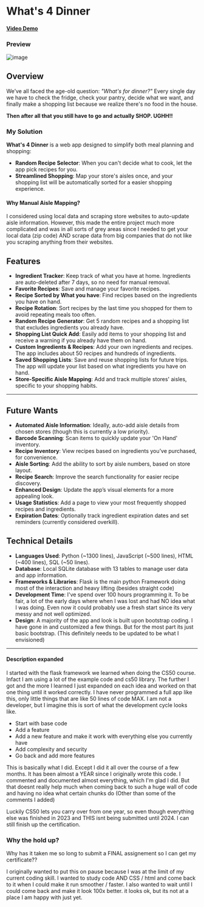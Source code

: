 # What's 4 Dinner

#### [Video Demo](<https://www.youtube.com/watch?v=OztMCgm2H9A>)

### Preview 

![image](https://github.com/user-attachments/assets/7a31e98a-eeb9-460d-8456-184c76facbc5)


## Overview

We’ve all faced the age-old question: *"What's for dinner?"* Every single day we have to check the fridge, check your pantry, decide what we want, and finally make a shopping list because we realize there's no food in the house.

**Then after all that you still have to go and actually SHOP. UGHH!!**

### My Solution

**What's 4 Dinner** is a web app designed to simplify both meal planning and shopping:

- **Random Recipe Selector**: When you can't decide what to cook, let the app pick recipes for you.
- **Streamlined Shopping**: Map your store's aisles once, and your shopping list will be automatically sorted for a easier shopping experience.


#### Why Manual Aisle Mapping?

I considered using local data and scraping store websites to auto-update aisle information. However, this made the entire project much more complicated and was in all sorts of grey areas since I needed to get your local data (zip code) AND scrape data from big companies that do not like you scraping anything from their websites.

## Features

- **Ingredient Tracker**: Keep track of what you have at home. Ingredients are auto-deleted after 7 days, so no need for manual removal.
- **Favorite Recipes**: Save and manage your favorite recipes.
- **Recipe Sorted by What you have**: Find recipes based on the ingredients you have on hand.
- **Recipe Rotation**: Sort recipes by the last time you shopped for them to avoid repeating meals too often.
- **Random Recipe Generator**: Get 5 random recipes and a shopping list that excludes ingredients you already have.
- **Shopping List Quick Add**: Easily add items to your shopping list and receive a warning if you already have them on hand.
- **Custom Ingredients & Recipes**: Add your own ingredients and recipes. The app includes about 50 recipes and hundreds of ingredients.
- **Saved Shopping Lists**: Save and reuse shopping lists for future trips. The app will update your list based on what ingredients you have on hand.
- **Store-Specific Aisle Mapping**: Add and track multiple stores' aisles, specific to your shopping habits.


----

## Future Wants

- **Automated Aisle Information**: Ideally, auto-add aisle details from chosen stores (though this is currently a low priority).
- **Barcode Scanning**: Scan items to quickly update your 'On Hand' inventory.
- **Recipe Inventory**: View recipes based on ingredients you’ve purchased, for convenience.
- **Aisle Sorting**: Add the ability to sort by aisle numbers, based on store layout.
- **Recipe Search**: Improve the search functionality for easier recipe discovery.
- **Enhanced Design**: Update the app’s visual elements for a more appealing look.
- **Usage Statistics**: Add a page to view your most frequently shopped recipes and ingredients.
- **Expiration Dates**: Optionally track ingredient expiration dates and set reminders (currently considered overkill).

## Technical Details

- **Languages Used**: Python (~1300 lines), JavaScript (~500 lines), HTML (~400 lines), SQL (~50 lines).
- **Database**: Local SQLite database with 13 tables to manage user data and app information.
- **Frameworks & Libraries**: Flask is the main python Framework doing most of the interaction and heavy lifting (besides straight code)
- **Development Time**: I've spend over 100 hours programming it. To be fair, a lot of the early days where when I was lost and had NO idea what I was doing. Even now it could probably use a fresh start since its very messy and not well optimized.
- **Design**: A majority of the app and look is built upon bootstrap coding. I have gone in and customized a few things. But for the most part its just basic bootstrap. (This definitely needs to be updated to be what I envisioned)

---

#### Description expanded
I started with the flask framework we learned when doing the CS50 course.
Infact I am using a lot of the example code and cs50 library.
The further I got and the more I learned I just expanded on each idea and worked on that one thing until it worked correctly.
I have never programmed a full app like this, only little things that are like 50 lines of code MAX. I am not a developer, but I imagine this is sort of what the development cycle looks like.

- Start with base code
- Add a feature
- Add a new feature and make it work with everything else you currently have
- Add complexity and security
- Go back and add more features

This is basically what I did. Except I did it all over the course of a few months. It has been almost a YEAR since I originally wrote this code. I commented and documented almost everything, which I'm glad I did.
But that doesnt really help much when coming back to such a huge wall of code and having no idea what certain chunks do (Other than some of the comments I added)

Luckily CS50 lets you carry over from one year, so even though everything else was finished in 2023 and THIS isnt being submitted until 2024. I can still finish up the certification.


### Why the hold up?

Why has it taken me so long to submit a FINAL assignement so I can get my certificate??

I originally wanted to put this on pause because I was at the limit of my current coding skill. I wanted to study code AND CSS / html and come back to it when I could make it run smoother / faster. I also wanted to wait until I could come back and make it look 100x better.
it looks ok, but its not at a place I am happy with just yet.
